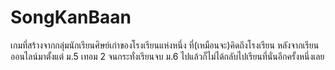 # SongKanBaan
เกมที่สร้างจากกลุ่มนักเรียนศิษย์เก่าของโรงเรียนแห่งหนึ่ง ที่(เหมือนจะ)คิดถึงโรงเรียน หลังจากเรียนออนไลน์มาตั้งแต่ ม.5 เทอม 2 จนกระทั่งเรียนจบ ม.6 ไปแล้วก็ไม่ได้กลับไปเรียนที่นั่นอีกครั้งหนึ่งเลย

